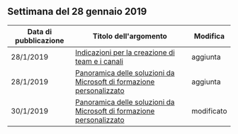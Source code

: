 <!-- This file is generated automatically each week. Changes made to this file will be overwritten.-->




## <a name="week-of-january-28-2019"></a>Settimana del 28 gennaio 2019


| Data di pubblicazione |Titolo dell'argomento | Modifica |
|------|------------|--------|
| 28/1/2019 | [Indicazioni per la creazione di team e i canali](/Office365/CustomLearning/embeds/adopt-teams-channels) | aggiunta |
| 28/1/2019 | [Panoramica delle soluzioni da Microsoft di formazione personalizzato](/Office365/CustomLearning/index) | aggiunta |
| 30/1/2019 | [Panoramica delle soluzioni da Microsoft di formazione personalizzato](/CustomLearning/index) | modificato |
